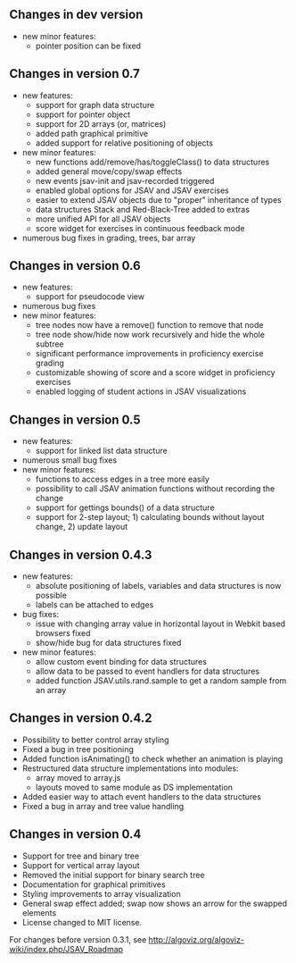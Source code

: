 ## Changes in dev version

- new minor features:
  - pointer position can be fixed

## Changes in version 0.7

- new features:
  - support for graph data structure
  - support for pointer object
  - support for 2D arrays (or, matrices)
  - added path graphical primitive
  - added support for relative positioning of objects
- new minor features:
  - new functions add/remove/has/toggleClass() to data structures
  - added general move/copy/swap effects
  - new events jsav-init and jsav-recorded triggered
  - enabled global options for JSAV and JSAV exercises
  - easier to extend JSAV objects due to "proper" inheritance of types
  - data structures Stack and Red-Black-Tree added to extras
  - more unified API for all JSAV objects
  - score widget for exercises in continuous feedback mode
- numerous bug fixes in grading, trees, bar array

## Changes in version 0.6

- new features:
  - support for pseudocode view
- numerous bug fixes
- new minor features:
  - tree nodes now have a remove() function to remove that node
  - tree node show/hide now work recursively and hide the whole subtree
  - significant performance improvements in proficiency exercise grading
  - customizable showing of score and a score widget in proficiency exercises
  - enabled logging of student actions in JSAV visualizations

## Changes in version 0.5

- new features:
  - support for linked list data structure
- numerous small bug fixes
- new minor features:
  - functions to access edges in a tree more easily
  - possibility to call JSAV animation functions without recording the change
  - support for gettings bounds() of a data structure
  - support for 2-step layout; 1) calculating bounds without layout change, 2) update layout

## Changes in version 0.4.3

- new features:
  - absolute positioning of labels, variables and data structures is now possible
  - labels can be attached to edges
- bug fixes:
  - issue with changing array value in horizontal layout in Webkit based browsers fixed
  - show/hide bug for data structures fixed
- new minor features:
  - allow custom event binding for data structures
  - allow data to be passed to event handlers for data structures
  - added function JSAV.utils.rand.sample to get a random sample from an array

## Changes in version 0.4.2

- Possibility to better control array styling
- Fixed a bug in tree positioning
- Added function isAnimating() to check whether an animation is playing
- Restructured data structure implementations into modules:
  - array moved to array.js
  - layouts moved to same module as DS implementation
- Added easier way to attach event handlers to the data structures
- Fixed a bug in array and tree value handling

## Changes in version 0.4

- Support for tree and binary tree
- Support for vertical array layout
- Removed the initial support for binary search tree
- Documentation for graphical primitives
- Styling improvements to array visualization
- General swap effect added; swap now shows an arrow for the swapped elements
- License changed to MIT license.

For changes before version 0.3.1, see
http://algoviz.org/algoviz-wiki/index.php/JSAV_Roadmap
